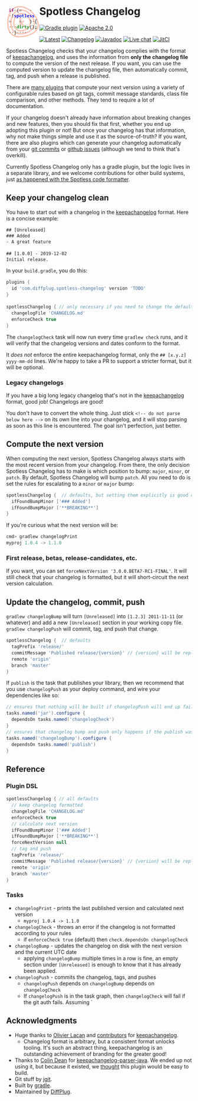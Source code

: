 # <img align="left" src="logo.png"> Spotless Changelog

<!---freshmark shields
output = [
    link(shield('Gradle plugin', 'plugins.gradle.org', 'com.diffplug.spotless-changelog', 'blue'), 'https://plugins.gradle.org/plugin/com.diffplug.spotless-changelog'),
    //link(shield('Maven central', 'mavencentral', 'com.diffplug:spotless-changelog', 'blue'), 'https://search.maven.org/search?q=g:com.diffplug%20AND%20a:spotless-changelog'),
    //link(image('License Apache 2.0', 'https://img.shields.io/badge/apache--2.0-blue.svg'), 'https://tldrlegal.com/license/apache-license-2.0-(apache-2.0)'),
    link(shield('Apache 2.0', 'license', 'apache-2.0', 'blue'), 'https://tldrlegal.com/license/apache-license-2.0-(apache-2.0)'),
    '',
    link(image('Latest', 'https://jitpack.io/v/diffplug/spotless-changelog.svg'), 'https://jitpack.io/#diffplug/spotless-changelog'),
    link(shield('Changelog', 'keepachangelog', 'yes', 'brightgreen'), 'CHANGELOG.md'),
    link(shield('Javadoc', 'javadoc', 'yes', 'brightgreen'), 'https://jitpack.io/com/github/diffplug/spotless-changelog/latest/javadoc/'),
    link(shield('Live chat', 'gitter', 'chat', 'brightgreen'), 'https://gitter.im/diffplug/spotless-changelog'),
    link(image('JitCI', 'https://jitci.com/gh/diffplug/spotless-changelog/svg'), 'https://jitci.com/gh/diffplug/spotless-changelog')
    ].join('\n');
-->
[![Gradle plugin](https://img.shields.io/badge/plugins.gradle.org-com.diffplug.spotless--changelog-blue.svg)](https://plugins.gradle.org/plugin/com.diffplug.spotless-changelog)
[![Apache 2.0](https://img.shields.io/badge/license-apache--2.0-blue.svg)](https://tldrlegal.com/license/apache-license-2.0-(apache-2.0))

[![Latest](https://jitpack.io/v/diffplug/spotless-changelog.svg)](https://jitpack.io/#diffplug/spotless-changelog)
[![Changelog](https://img.shields.io/badge/keepachangelog-yes-brightgreen.svg)](CHANGELOG.md)
[![Javadoc](https://img.shields.io/badge/javadoc-yes-brightgreen.svg)](https://jitpack.io/com/github/diffplug/spotless-changelog/latest/javadoc/)
[![Live chat](https://img.shields.io/badge/gitter-chat-brightgreen.svg)](https://gitter.im/diffplug/spotless-changelog)
[![JitCI](https://jitci.com/gh/diffplug/spotless-changelog/svg)](https://jitci.com/gh/diffplug/spotless-changelog)
<!---freshmark /shields -->

Spotless Changelog checks that your changelog complies with the format of [keepachangelog](https://keepachangelog.com/), and uses the information from **only the changelog file** to compute the version of the next release. If you want, you can use the computed version to update the changelog file, then automatically commit, tag, and push when a release is published.

There are [many plugins](https://plugins.gradle.org/search?term=version) that compute your next version using a variety of configurable rules based on git tags, commit message standards, class file comparison, and other methods.  They tend to require a lot of documentation.

If your changelog doesn't already have information about breaking changes and new features, then you should fix that first, whether you end up adopting this plugin or not!  But once your changelog has that information, why not make things simple and use it as the source-of-truth?  If you want, there are also plugins which can generate your changelog automatically from your [git commits](https://plugins.gradle.org/search?term=git+changelog) or [github issues](https://plugins.gradle.org/search?term=github+changelog) (although we tend to think that's overkill).

Currently Spotless Changelog only has a gradle plugin, but the logic lives in a separate library, and we welcome contributions for other build systems, just [as happened with the Spotless code formatter](https://github.com/diffplug/spotless/issues/102).

## Keep your changelog clean

You have to start out with a changelog in the [keepachangelog](https://keepachangelog.com/) format. Here is a concise example:

```
## [Unreleased]
### Added
- A great feature

## [1.0.0] - 2019-12-02
Initial release.
```

In your `build.gradle`, you do this:

```gradle
plugins {
  id 'com.diffplug.spotless-changelog' version 'TODO'
}

spotlessChangelog { // only necessary if you need to change the defaults below
  changelogFile 'CHANGELOG.md'
  enforceCheck true
}
```

The `changelogCheck` task will now run every time `gradlew check` runs, and it will verify that the changelog versions and dates conform to the format.

It *does not* enforce the entire keepachangelog format, only the `## [x.y.z] yyyy-mm-dd` lines.  We're happy to take a PR to support a stricter format, but it will be optional.

### Legacy changelogs

If you have a big long legacy changelog that's not in the [keepachangelog](https://keepachangelog.com/) format, good job!  Changelogs are good!

You don't have to convert the whole thing.  Just stick `<!-- do not parse below here -->` on its own line into your changelog, and it will stop parsing as soon as this line is encountered.  The goal isn't perfection, just better.

## Compute the next version

When computing the next version, Spotless Changelog always starts with the most recent version from your changelog.  From there, the only decision Spotless Changelog has to make is which position to bump: `major`, `minor`, or `patch`.  By default, Spotless Changelog will bump `patch`.  All you need to do is set the rules for escalating to a `minor` or `major` bump:

```gradle
spotlessChangelog {  // defaults, but setting them explicitly is good documentation for your buildscript users
  ifFoundBumpMinor ['### Added']
  ifFoundBumpMajor ['**BREAKING**']
}
```

If you're curious what the next version will be:

```gradle
cmd> gradlew changelogPrint
myproj 1.0.4 -> 1.1.0
```

### First release, betas, release-candidates, etc.

If you want, you can set `forceNextVersion '3.0.0.BETA7-RC1-FINAL'`.  It will still check that your changelog is formatted, but it will short-circuit the next version calculation.

## Update the changelog, commit, push

`gradlew changelogBump` will turn `[Unreleased]` into `[1.2.3] 2011-11-11` (or whatever) and add a new `[Unreleased]` section in your working copy file.  `gradlew changelogPush` will commit, tag, and push that change.

```gradle
spotlessChangelog {  // defaults
  tagPrefix 'release/'
  commitMessage 'Published release/{version}' // {version} will be replaced
  remote 'origin'
  branch 'master'
}
```

If `publish` is the task that publishes your library, then we recommend that you use `changelogPush` as your deploy command, and wire your dependencies like so:

```gradle
// ensures that nothing will be built if changelogPush will end up failing
tasks.named('jar').configure {
  dependsOn tasks.named('changelogCheck')
}
// ensures that changelog bump and push only happens if the publish was successful
tasks.named('changelogBump').configure {
  dependsOn tasks.named('publish')
}
```

## Reference

### Plugin DSL

```gradle
spotlessChangelog { // all defaults
  // keep changelog formatted
  changelogFile 'CHANGELOG.md'
  enforceCheck true
  // calculate next version
  ifFoundBumpMinor ['### Added']
  ifFoundBumpMajor ['**BREAKING**']
  forceNextVersion null
  // tag and push
  tagPrefix 'release/'
  commitMessage 'Published release/{version}' // {version} will be replaced
  remote 'origin'
  branch 'master'
}
```

### Tasks

- `changelogPrint` - prints the last published version and calculated next version
  - `myproj 1.0.4 -> 1.1.0`
- `changelogCheck` - throws an error if the changelog is not formatted according to your rules
  - if `enforceCheck true` (default) then `check.dependsOn changelogCheck`
- `changelogBump` - updates the changelog on disk with the next version and the current UTC date
  - applying `changelogBump` multiple times in a row is fine, an empty section under `[Unreleased]` is enough to know that it has already been applied.
- `changelogPush` - commits the changelog, tags, and pushes
  - `changelogPush` depends on `changelogBump` depends on `changelogCheck`
  - If `changelogPush` is in the task graph, then `changelogCheck` will fail if the git auth fails.  Assuming `

## Acknowledgments

- Huge thanks to [Olivier Lacan](https://github.com/olivierlacan) and [contributors](https://github.com/olivierlacan/keep-a-changelog/graphs/contributors) for [keepachangelog](https://keepachangelog.com/en/1.0.0/).
    - Changelog format is arbitrary, but a consistent format unlocks tooling. It's such an abstract thing, keepachangelog is an outstanding achievement of branding for the greater good!
- Thanks to [Colin Dean](https://github.com/colindean) for [keepachangelog-parser-java](https://github.com/colindean/keepachangelog-parser-java).  We ended up not using it, but because it existed, we [thought](https://twitter.com/pinboard/status/761656824202276864?lang=en) this plugin would be easy to build.
- Git stuff by [jgit](https://www.eclipse.org/jgit/).
- Built by [gradle](https://gradle.org/).
- Maintained by [DiffPlug](https://www.diffplug.com/).
